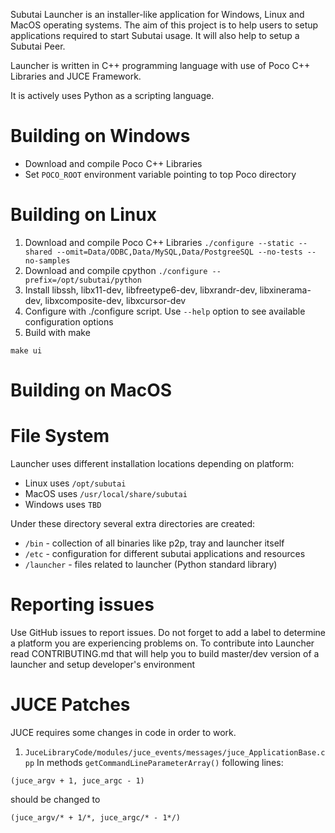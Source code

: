Subutai Launcher is an installer-like application for Windows, Linux and MacOS operating systems. The aim of 
this project is to help users to setup applications required to start Subutai usage. It will also help to
setup a Subutai Peer.

Launcher is written in C++ programming language with use of Poco C++ Libraries and JUCE Framework. 

It is actively uses Python as a scripting language. 

Building on Windows
===================

* Download and compile Poco C++ Libraries
* Set `POCO_ROOT` environment variable pointing to top Poco directory

Building on Linux
=================

1. Download and compile Poco C++ Libraries
```./configure --static --shared --omit=Data/ODBC,Data/MySQL,Data/PostgreeSQL --no-tests --no-samples```
2. Download and compile cpython
```./configure --prefix=/opt/subutai/python```
3. Install libssh, libx11-dev, libfreetype6-dev, libxrandr-dev, libxinerama-dev, libxcomposite-dev, libxcursor-dev
4. Configure with ./configure script. Use `--help` option to see available configuration options
5. Build with make
```
make ui
```

Building on MacOS
=================

File System
===========

Launcher uses different installation locations depending on platform:

* Linux uses `/opt/subutai`
* MacOS uses `/usr/local/share/subutai`
* Windows uses `TBD`

Under these directory several extra directories are created:

* `/bin` - collection of all binaries like p2p, tray and launcher itself
* `/etc` - configuration for different subutai applications and resources
* `/launcher` - files related to launcher (Python standard library)

Reporting issues
================

Use GitHub issues to report issues. Do not forget to add a label to determine a platform you are experiencing problems on. 
To contribute into Launcher read CONTRIBUTING.md that will help you to build master/dev version of a launcher and setup
developer's environment

JUCE Patches
============

JUCE requires some changes in code in order to work.

1. `JuceLibraryCode/modules/juce_events/messages/juce_ApplicationBase.cpp`
In methods `getCommandLineParameterArray()` following lines:
```
(juce_argv + 1, juce_argc - 1)
```
should be changed to
```
(juce_argv/* + 1/*, juce_argc/* - 1*/)
```

